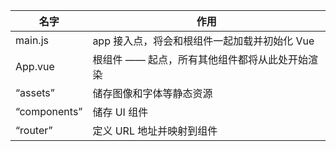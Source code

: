 |名字    |作用   |
|----|----|
|main.js        |app 接入点，将会和根组件一起加载并初始化 Vue
|App.vue        |根组件 —— 起点，所有其他组件都将从此处开始渲染
|“assets”       |储存图像和字体等静态资源
|“components”   |储存 UI 组件
|“router”       |定义 URL 地址并映射到组件
